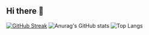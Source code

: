 ## Hi there 👋

<!--
**Joono0513/Joono0513** is a ✨ _special_ ✨ repository because its `README.md` (this file) appears on your GitHub profile.

Here are some ideas to get you started:

- 🔭 I’m currently working on ...
- 🌱 I’m currently learning ...
- 👯 I’m looking to collaborate on ...
- 🤔 I’m looking for help with ...
- 💬 Ask me about ...
- 📫 How to reach me: ...
- 😄 Pronouns: ...
- ⚡ Fun fact: ...
-->


[![GitHub Streak](https://streak-stats.demolab.com?user=Joono0513&locale=ko&date_format=%5BY.%5Dn.j)](https://git.io/streak-stats)
![Anurag's GitHub stats](https://github-readme-stats.vercel.app/api?username=Joono0513&show_icons=true&theme=dracula)
![Top Langs](https://github-readme-stats.vercel.app/api/top-langs/?username=Joono0513&layout=compact&theme=dracula)
